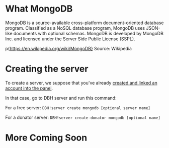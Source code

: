 # What MongoDB
MongoDB is a source-available cross-platform document-oriented database program. Classified as a NoSQL database program, MongoDB uses JSON-like documents with optional schemas. MongoDB is developed by MongoDB Inc. and licensed under the Server Side Public License (SSPL).

p{https://en.wikipedia.org/wiki/MongoDB} Source: Wikipedia

# Creating the server
To create a server, we suppose that you've already [created and linked an account into the panel](https://help.dbh.wtf/getting-started).

In that case, go to DBH server and run this command:

For a free server: `DBH!server create mongodb [optional server name]`

For a donator server: `DBH!server create-donator mongodb [optional name]`

# More Coming Soon